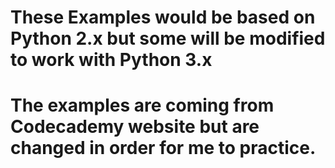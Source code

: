 # These Examples would be based on Python 2.x but some will be modified to work with Python 3.x

# The examples are coming from Codecademy website but are changed in order for me to practice.
